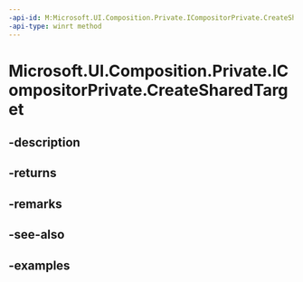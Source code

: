 ```yaml
---
-api-id: M:Microsoft.UI.Composition.Private.ICompositorPrivate.CreateSharedTarget
-api-type: winrt method
---
```


# Microsoft.UI.Composition.Private.ICompositorPrivate.CreateSharedTarget

<!--
public Microsoft.UI.Composition.Private.ICompositionTargetPartner CreateSharedTarget ();
-->


## -description

## -returns

## -remarks

## -see-also

## -examples


